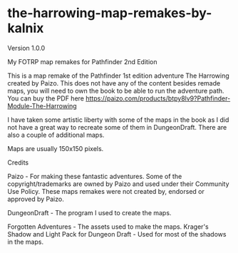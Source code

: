 # the-harrowing-map-remakes-by-kalnix
Version 1.0.0

My FOTRP map remakes for Pathfinder 2nd Edition

This is a map remake of the Pathfinder 1st edition adventure The Harrowing created by Paizo. This does not have any of the content besides remade maps, you will need to own the book to be able to run the adventure path. You can buy the PDF here https://paizo.com/products/btpy8lv9?Pathfinder-Module-The-Harrowing 

I have taken some artistic liberty with some of the maps in the book as I did not have a great way to recreate some of them in DungeonDraft. There are also a couple of additional maps.

Maps are usually 150x150 pixels.


Credits

Paizo - For making these fantastic adventures. Some of the copyright/trademarks are owned by Paizo and used under their Community Use Policy. These maps remakes were not created by, endorsed or approved by Paizo.

DungeonDraft - The program I used to create the maps.

Forgotten Adventures - The assets used to make the maps.
Krager's Shadow and Light Pack for Dungeon Draft - Used for most of the shadows in the maps.

